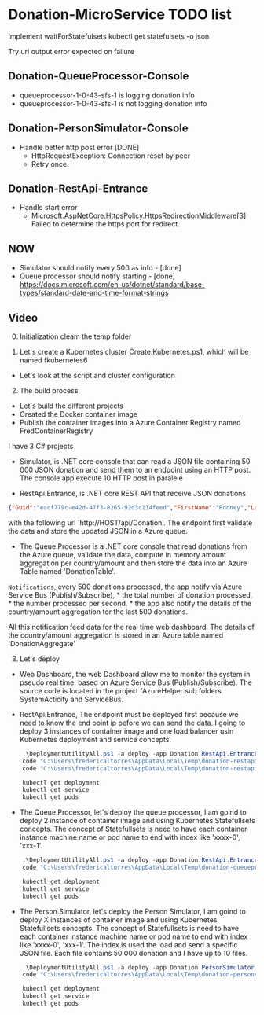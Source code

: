 # Donation-MicroService TODO list

Implement waitForStatefulsets
kubectl get statefulsets -o json

Try url output error expected on failure

## Donation-QueueProcessor-Console
- queueprocessor-1-0-43-sfs-1 is logging donation info
- queueprocessor-1-0-43-sfs-1 is not logging donation info

## Donation-PersonSimulator-Console

- Handle better http post error [DONE]
    * HttpRequestException: Connection reset by peer
    * Retry once.

## Donation-RestApi-Entrance

- Handle start error
    * Microsoft.AspNetCore.HttpsPolicy.HttpsRedirectionMiddleware[3] Failed to determine the https port for redirect.

## NOW

- Simulator should notify every 500 as info - [done]
- Queue processor should notify starting - [done]
https://docs.microsoft.com/en-us/dotnet/standard/base-types/standard-date-and-time-format-strings    

## Video

0. Initialization cleam the temp folder

1. Let's create a Kubernetes cluster Create.Kubernetes.ps1, which will be
named fkubernetes6
* Let's look at the script and cluster configuration

2. The build process
- Let's build the different projects
- Created the Docker container image
- Publish the container images into a Azure Container Registry named FredContainerRegistry

I have 3 C# projects
- Simulator, is .NET core console that can read a JSON file containing 50 000 JSON
donation and send them to an endpoint using an HTTP post. The console app execute 10
HTTP post in paralele 

- RestApi.Entrance, is .NET core REST API that receive JSON donations
```json
{"Guid":"eacf779c-e42d-47f3-8265-92d3c114feed","FirstName":"Rooney","LastName":"Shall","Email":"rshall0@fema.gov","Gender":"Male","Phone":"271-648-3024","IpAddress":"147.110.186.181","Country":"China","Amount":"$44.38","CC_Number":"6767595943679547","CC_ExpMonth":12,"CC_ExpYear":2016,"CC_SecCode":472},
```
with the following url 'http://HOST/api/Donation'.
The endpoint first validate the data and store the updated JSON in a Azure queue.

- The Queue.Processor is a .NET core console that read donations from the Azure queue,
validate the data, compute in memory amount aggregation per country/amount and then store the data into an Azure Table named 'DonationTable'.

`Notifications`, every 500 donations processed, the app notify via Azure Service Bus (Publish/Subscribe), 
    * the total number of donation processed, 
    * the number processed per second.
    * the app also notify the details of the country/amount aggregation for the last 500 donations. 

All this notification feed data for the real time web dashboard.
The details of the country/amount aggregation is stored in an Azure table named 'DonationAggregate'

3. Let's deploy

- Web Dashboard, the web Dashboard allow me to monitor the system in pseudo real time,
based on Azure Service Bus (Publish/Subscribe). The source code is located in the project
fAzureHelper sub folders SystemActicity and ServiceBus.

- RestApi.Entrance, The endpoint must be deployed first because we need to know
the end point ip before we can send the data. I going to deploy 3 instances of
container image and one load balancer usin Kubernetes deployment and service concepts.

```powershell
    .\DeploymentUtilityAll.ps1 -a deploy -app Donation.RestApi.Entrance
    code "C:\Users\fredericaltorres\AppData\Local\Temp\donation-restapi-entrance--Deployment.{Params}.yaml"
    code "C:\Users\fredericaltorres\AppData\Local\Temp\donation-restapi-entrance--Service.{Params}.yaml"

    kubectl get deployment
    kubectl get service
    kubectl get pods
```

- The Queue.Processor, let's deploy the queue processor, I am goind to deploy
2 instance of container image and using Kubernetes Statefullsets concepts.
The concept of Statefullsets is need to have each container instance machine name or pod name to end with index like 'xxxx-0', 'xxx-1'.

```powershell
    .\DeploymentUtilityAll.ps1 -a deploy -app Donation.RestApi.Entrance
    code "C:\Users\fredericaltorres\AppData\Local\Temp\donation-queueprocessor-console--Deployment.{Params}.yaml"

    kubectl get deployment
    kubectl get service
    kubectl get pods
```

- The Person.Simulator, let's deploy the Person Simulator, I am goind to deploy
X instances of container image and using Kubernetes Statefullsets concepts.
The concept of Statefullsets is need to have each container instance machine name or pod name to end with index like 'xxxx-0', 'xxx-1'. The index is used the load and send a specific JSON file. Each file contains 50 000 donation and I have up to 10 files.

```powershell
    .\DeploymentUtilityAll.ps1 -a deploy -app Donation.PersonSimulator.Console
    code "C:\Users\fredericaltorres\AppData\Local\Temp\donation-personsimulator-console--Deployment.{Params}.yaml"

    kubectl get deployment
    kubectl get service
    kubectl get pods
```